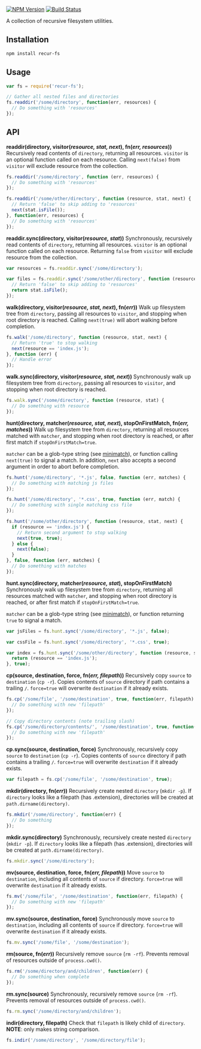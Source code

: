 [![NPM Version](https://img.shields.io/npm/v/recur-fs.svg?style=flat)](https://npmjs.org/package/recur-fs)
[![Build Status](https://img.shields.io/travis/popeindustries/recur-fs.svg?style=flat)](https://travis-ci.org/popeindustries/recur-fs)

A collection of recursive filesystem utilities.

## Installation

```bash
npm install recur-fs
```

## Usage
```javascript
var fs = require('recur-fs');

// Gather all nested files and directories
fs.readdir('/some/directory', function(err, resources) {
  // Do something with 'resources'
});
```

## API

**readdir(directory, visitor(_resource, stat, next_), fn(_err, resources_))** Recursively read contents of `directory`, returning all resources. `visitor` is an optional function called on each resource. Calling `next(false)` from `visitor` will exclude resource from the collection.

```js
fs.readdir('/some/directory', function (err, resources) {
  // Do something with 'resources'
});

fs.readdir('/some/other/directory', function (resource, stat, next) {
  // Return 'false' to skip adding to 'resources'
  next(stat.isFile());
}, function(err, resources) {
  // Do something with 'resources'
});
```

**readdir.sync(directory, visitor(_resource, stat_))** Synchronously, recursively read contents of `directory`, returning all resources. `visitor` is an optional function called on each resource. Returning `false` from `visitor` will exclude resource from the collection.

```js
var resources = fs.readdir.sync('/some/directory');

var files = fs.readdir.sync('/some/other/directory', function (resource, stat) {
  // Return 'false' to skip adding to 'resources'
  return stat.isFile();
});
```

**walk(directory, visitor(_resource, stat, next_), fn(_err_))** Walk up filesystem tree from `directory`, passing all resources to `visitor`, and stopping when root directory is reached. Calling `next(true)` will abort walking before completion.

```js
fs.walk('/some/directory', function (resource, stat, next) {
  // Return 'true' to stop walking
  next(resource == 'index.js');
}, function (err) {
  // Handle error
});
```

**walk.sync(directory, visitor(_resource, stat, next_))** Synchronously walk up filesystem tree from `directory`, passing all resources to `visitor`, and stopping when root directory is reached.

```js
fs.walk.sync('/some/directory', function (resource, stat) {
  // Do something with resource
});
```

**hunt(directory, matcher(_resource, stat, next_), stopOnFirstMatch, fn(_err, matches_))** Walk up filesystem tree from `directory`, returning all resources matched with `matcher`, and stopping when root directory is reached, or after first match if `stopOnFirstMatch=true`.

`matcher` can be a glob-type string (see [minimatch](https://github.com/isaacs/minimatch)), or function calling `next(true)` to signal a match. In addition, `next` also accepts a second argument in order to abort before completion.

```js
fs.hunt('/some/directory', '*.js', false, function (err, matches) {
  // Do something with matching js files
});

fs.hunt('/some/directory', '*.css', true, function (err, match) {
  // Do something with single matching css file
});

fs.hunt('/some/other/directory', function (resource, stat, next) {
  if (resource == 'index.js') {
    // Return second argument to stop walking
    next(true, true);
  } else {
    next(false);
  }
}, false, function (err, matches) {
  // Do something with matches
});
```

**hunt.sync(directory, matcher(_resource, stat_), stopOnFirstMatch)** Synchronously walk up filesystem tree from `directory`, returning all resources matched with `matcher`, and stopping when root directory is reached, or after first match if `stopOnFirstMatch=true`.

`matcher` can be a glob-type string (see [minimatch](https://github.com/isaacs/minimatch)), or function returning `true` to signal a match.

```js
var jsFiles = fs.hunt.sync('/some/directory', '*.js', false);

var cssFile = fs.hunt.sync('/some/directory', '*.css', true);

var index = fs.hunt.sync('/some/other/directory', function (resource, stat) {
  return (resource == 'index.js');
}, true);
```

**cp(source, destination, force, fn(_err, filepath_))** Recursively copy `source` to `destination` (`cp -r`). Copies contents of `source` directory if path contains a trailing `/`. `force=true` will overwrite `destination` if it already exists.

```js
fs.cp('/some/file', '/some/destination', true, function(err, filepath) {
  // Do something with new 'filepath'
});

// Copy directory contents (note trailing slash)
fs.cp('/some/directory/contents/', '/some/destination', true, function(err, filepath) {
  // Do something with new 'filepath'
});
```
**cp.sync(source, destination, force)** Synchronously, recursively copy `source` to `destination` (`cp -r`). Copies contents of `source` directory if path contains a trailing `/`. `force=true` will overwrite `destination` if it already exists.

```js
var filepath = fs.cp('/some/file', '/some/destination', true);
```

**mkdir(directory, fn(_err_))** Recursively create nested `directory` (`mkdir -p`). If `directory` looks like a filepath (has .extension), directories will be created at `path.dirname(directory)`.

```js
fs.mkdir('/some/directory', function(err) {
  // Do something
});
```

**mkdir.sync(directory)** Synchronously, recursively create nested `directory` (`mkdir -p`). If `directory` looks like a filepath (has .extension), directories will be created at `path.dirname(directory)`.

```js
fs.mkdir.sync('/some/directory');
```

**mv(source, destination, force, fn(_err, filepath_))** Move `source` to `destination`, including all contents of `source` if directory. `force=true` will overwrite `destination` if it already exists.

```js
fs.mv('/some/file', '/some/destination', function(err, filepath) {
  // Do something with new 'filepath'
});
```

**mv.sync(source, destination, force)** Synchronously move `source` to `destination`, including all contents of `source` if directory. `force=true` will overwrite `destination` if it already exists.

```js
fs.mv.sync('/some/file', '/some/destination');
```

**rm(source, fn(_err_))** Recursively remove `source` (`rm -rf`). Prevents removal of resources outside of `process.cwd()`.

```js
fs.rm('/some/directory/and/children', function(err) {
  // Do something when complete
});
```

**rm.sync(source)** Synchronously, recursively remove `source` (`rm -rf`). Prevents removal of resources outside of `process.cwd()`.

```js
fs.rm.sync('/some/directory/and/children');
```

**indir(directory, filepath)** Check that `filepath` is likely child of `directory`. **NOTE**: only makes string comparison.

```js
fs.indir('/some/directory', '/some/directory/file');
```
